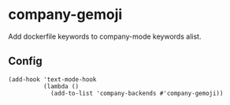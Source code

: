# company-gemoji

Add dockerfile keywords to company-mode keywords alist.

## Config

```emacs-lisp
(add-hook 'text-mode-hook
          (lambda ()
            (add-to-list 'company-backends #'company-gemoji))
```

